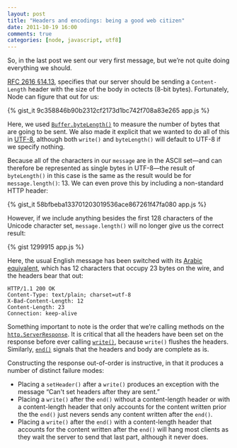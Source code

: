 ```yaml
---
layout: post
title: "Headers and encodings: being a good web citizen"
date: 2011-10-19 16:00
comments: true
categories: [node, javascript, utf8]
---
```


So, in the last post we sent our very first message, but we’re not
quite doing everything we should.

[RFC 2616 §14.13](http://www.w3.org/Protocols/rfc2616/rfc2616-sec14.html),
specifies that our server should be sending a `Content-Length` header
with the size of the body in octects (8-bit bytes). Fortunately,
Node can figure that out for us:

{% gist_it 9c358846b90b2312cf2173d1bc742f708a83e265 app.js %}

Here, we used
[`Buffer.byteLength()`](http://nodejs.org/docs/v0.4.8/api/buffers.html#buffer.byteLength)
to measure the number of bytes that are going to be sent. We also made
it explicit that we wanted to do all of this in
[UTF-8](http://en.wikipedia.org/wiki/UTF-8), although both `write()`
and `byteLength()` will default to UTF-8 if we specify nothing.

Because all of the characters in our `message` are in the ASCII
set—and can therefore be represented as single bytes in UTF-8—the
result of `byteLength()` in this case is the same as the result would
be for `message.length()`: 13. We can even prove this by including a
non-standard HTTP header:

{% gist_it 58bfbeba133701203019536ace867261f47fa080 app.js %}

However, if we include anything besides the first 128 characters of the Unicode
character set, `message.length()` will no longer give us the correct
result:

{% gist 1299915 app.js %}

Here, the usual English message has been switched with its
[Arabic equivalent](http://www.howtosayin.com/say/arabic/hello+world.html),
which has 12 characters that occupy 23 bytes on the wire, and the
headers bear that out:

    HTTP/1.1 200 OK
    Content-Type: text/plain; charset=utf-8
    X-Bad-Content-Length: 12
    Content-Length: 23
    Connection: keep-alive

Something important to note is the order that we’re calling methods on the
[`http.ServerResponse`](http://nodejs.org/docs/v0.4.12/api/http.html#http.ServerResponse).
It is critical that all the headers have been set on the response
before ever calling
[`write()`](http://nodejs.org/docs/v0.4.12/api/http.html#response.write),
because `write()` flushes the headers. Similarly,
[`end()`](http://nodejs.org/docs/v0.4.12/api/http.html#response.end)
signals that the headers and body are complete as is.

Constructing the response out-of-order is instructive, in that it
produces a number of distinct failure modes:

* Placing a `setHeader()` after a `write()` produces an exception with the message “Can't set headers after they are sent.”
* Placing a `write()` after the `end()` without a content-length header or with a content-length header that only accounts for the content written prior the the `end()` just nevers sends any content written after the `end()`.
* Placing a `write()` after the `end()` with a content-length header that accounts for the content written after the `end()` will hang most clients as they wait the server to send that last part, although it never does.
